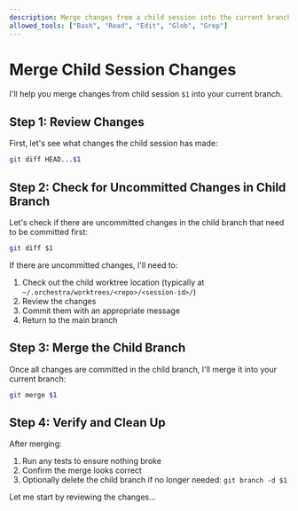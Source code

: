 ```yaml
---
description: Merge changes from a child session into the current branch (project)
allowed_tools: ["Bash", "Read", "Edit", "Glob", "Grep"]
---
```


# Merge Child Session Changes

I'll help you merge changes from child session `$1` into your current branch.

## Step 1: Review Changes

First, let's see what changes the child session has made:

```bash
git diff HEAD...$1
```

## Step 2: Check for Uncommitted Changes in Child Branch

Let's check if there are uncommitted changes in the child branch that need to be committed first:

```bash
git diff $1
```

If there are uncommitted changes, I'll need to:
1. Check out the child worktree location (typically at `~/.orchestra/worktrees/<repo>/<session-id>/`)
2. Review the changes
3. Commit them with an appropriate message
4. Return to the main branch

## Step 3: Merge the Child Branch

Once all changes are committed in the child branch, I'll merge it into your current branch:

```bash
git merge $1
```

## Step 4: Verify and Clean Up

After merging:
1. Run any tests to ensure nothing broke
2. Confirm the merge looks correct
3. Optionally delete the child branch if no longer needed: `git branch -d $1`

Let me start by reviewing the changes...
